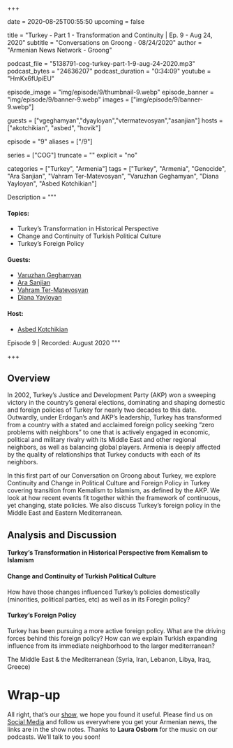 +++

date = 2020-08-25T00:55:50
upcoming = false

title = "Turkey - Part 1 - Transformation and Continuity | Ep. 9 - Aug 24, 2020"
subtitle = "Conversations on Groong - 08/24/2020"
author = "Armenian News Network - Groong"


podcast_file = "5138791-cog-turkey-part-1-9-aug-24-2020.mp3"
podcast_bytes = "24636207"
podcast_duration = "0:34:09"
youtube = "HmKx6fUpiEU"

episode_image = "img/episode/9/thumbnail-9.webp"
episode_banner = "img/episode/9/banner-9.webp"
images = ["img/episode/9/banner-9.webp"]

guests = ["vgeghamyan","dyayloyan","vtermatevosyan","asanjian"]
hosts = ["akotchikian", "asbed", "hovik"]

episode = "9"
aliases = ["/9"]

series = ["COG"]
truncate = ""
explicit = "no"

categories = ["Turkey", "Armenia"]
tags = ["Turkey", "Armenia", "Genocide", "Ara Sanjian", "Vahram Ter-Matevosyan", "Varuzhan Geghamyan", "Diana Yayloyan", "Asbed Kotchikian"]


Description = """

#### Topics:
* Turkey’s Transformation in Historical Perspective
* Change and Continuity of Turkish Political Culture
* Turkey’s Foreign Policy

#### Guests:
* [Varuzhan Geghamyan](/guest/vgeghamyan)
* [Ara Sanjian](/guest/asanjian)
* [Vahram Ter-Matevosyan](/guest/asanjian)
* [Diana Yayloyan](/guest/dyayloyan)


#### Host:
* [Asbed Kotchikian](/guest/akotchikian)


Episode 9 | Recorded: August 2020
"""

+++

## Overview

In 2002, Turkey’s Justice and Development Party (AKP) won a sweeping victory in the country’s general elections, dominating and shaping domestic and foreign policies of Turkey for nearly two decades to this date. Outwardly, under Erdogan’s and AKP’s leadership, Turkey has transformed from a country with a stated and acclaimed foreign policy seeking “zero problems with neighbors” to one that is actively engaged in economic, political and military rivalry with its Middle East and other regional neighbors, as well as balancing global players. Armenia is deeply affected by the quality of relationships that Turkey conducts with each of its neighbors.

In this first part of our Conversation on Groong about Turkey, we explore Continuity and Change in Political Culture and Foreign Policy in Turkey covering transition from Kemalism to Islamism, as defined by the AKP. We look at how recent events fit together within the framework of continuous, yet changing, state policies. We also discuss Turkey’s foreign policy in the Middle East and Eastern Mediterranean.


## Analysis and Discussion

#### Turkey’s Transformation in Historical Perspective from Kemalism to Islamism
 
#### Change and Continuity of Turkish Political Culture

How have those changes influenced Turkey’s policies domestically (minorities, political parties, etc) as well as in its Foregin policy?

#### Turkey’s Foreign Policy

Turkey has been pursuing a more active foreign policy. What are the driving forces behind this foreign policy? How can we explain Turkish expanding influence from its immediate neighborhood to the larger mediterranean?
 
The Middle East & the Mediterranean (Syria, Iran, Lebanon, Libya, Iraq, Greece)
 


# Wrap-up

All right, that’s our [show](https://podcasts.groong.org/), we hope you found it useful. Please find us on [Social Media](https://linktr.ee/groong) and follow us everywhere you get your Armenian news, the links are in the show notes. Thanks to **Laura Osborn** for the music on our podcasts. We’ll talk to you soon!
